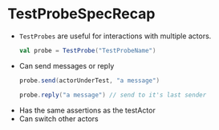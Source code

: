 # TestProbeSpecRecap

 - `TestProbes` are useful for interactions with multiple actors.
    ```scala
    val probe = TestProbe("TestProbeName")
    ```
 - Can send messages or reply
    ```scala
    probe.send(actorUnderTest, "a message")
    ```
    ```scala
    probe.reply("a message") // send to it's last sender
    ``` 
 - Has the same assertions as the testActor
 - Can switch other actors